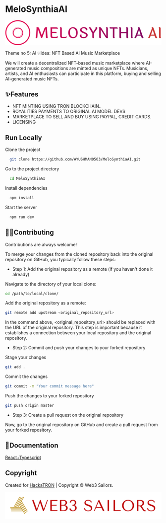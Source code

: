 # MeloSynthiaAI

![Alt text](CLIENT/logo/melosynthia-ai-high-resolution-logo-color-on-transparent-background.png)

Theme no 5: AI
💡Idea: NFT Based AI Music Marketplace

We will create a decentralized NFT-based music marketplace where AI-generated music compositions are minted as unique NFTs. Musicians, artists, and AI enthusiasts can participate in this platform, buying and selling AI-generated music NFTs.

## ✨Features

- NFT MINTING USING TRON BLOCKCHAIN..
- ROYALITIES PAYMENTS TO ORIGINAL AI MODEL DEVS
- MARKETPLACE TO SELL AND BUY USING PAYPAL, CREDIT CARDS.
- LICENSING

## Run Locally

Clone the project

```bash
  git clone https://github.com/AYUSHMAN0503/MeloSynthiaAI.git
```

Go to the project directory

```bash
  cd MeloSynthiaAI
```

Install dependencies

```bash
  npm install
```

Start the server

```bash
  npm run dev
```

## 👨‍💻Contributing

Contributions are always welcome!

To merge your changes from the cloned repository back into the original repository on GitHub, you typically follow these steps:

- Step 1: Add the original repository as a remote (if you haven't done it already)

Navigate to the directory of your local clone:

```bash
cd /path/to/local/clone/
```

Add the original repository as a remote:

```bash
git remote add upstream <original_repository_url>
```

In the command above, <original_repository_url> should be replaced with the URL of the original repository. This step is important because it establishes a connection between your local repository and the original repository.

- Step 2: Commit and push your changes to your forked repository

Stage your changes

```bash
git add .
```

Commit the changes

```bash
git commit -m "Your commit message here"
```

Push the changes to your forked repository

```bash
git push origin master
```

- Step 3: Create a pull request on the original repository

Now, go to the original repository on GitHub and create a pull request from your forked repository.

## 📝Documentation

[React+Typescript](https://react-typescript-cheatsheet.netlify.app/)

## Copyright

Created for [HackaTRON](https://trondao.org/hackatron/) | Copyright © Web3 Sailors.

![Alt text](CLIENT/logo/logo-transparent-png.png)
